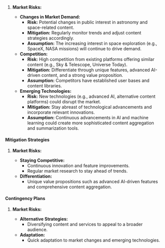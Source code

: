 1. **Market Risks:**

   - **Changes in Market Demand:**
     - **Risk:** Potential changes in public interest in astronomy and space-related content.
     - **Mitigation:** Regularly monitor trends and adjust content strategies accordingly.
     - **Assumption:** The increasing interest in space exploration (e.g., SpaceX, NASA missions)
       will continue to drive demand.
   - **Competition:**
     - **Risk:** High competition from existing platforms offering similar content (e.g., Sky &
       Telescope, Universe Today).
     - **Mitigation:** Differentiate through unique features, advanced AI-driven content, and a
       strong value proposition.
     - **Assumption:** Competitors have established user bases and content libraries.
   - **Emerging Technologies:**
     - **Risk:** New technologies (e.g., advanced AI, alternative content platforms) could disrupt
       the market.
     - **Mitigation:** Stay abreast of technological advancements and incorporate relevant
       innovations.
     - **Assumption:** Continuous advancements in AI and machine learning could create more
       sophisticated content aggregation and summarization tools.

#### Mitigation Strategies

1. **Market Risks:**

   - **Staying Competitive:**
     - Continuous innovation and feature improvements.
     - Regular market research to stay ahead of trends.
   - **Differentiation:**
     - Unique value propositions such as advanced AI-driven features and comprehensive content
       aggregation.

#### Contingency Plans

1. **Market Risks:**

   - **Alternative Strategies:**
     - Diversifying content and services to appeal to a broader audience.
   - **Adaptation:**
     - Quick adaptation to market changes and emerging technologies.
